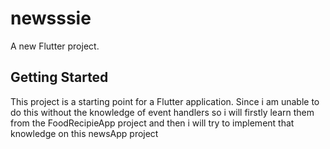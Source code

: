 # newsssie

A new Flutter project.

## Getting Started

This project is a starting point for a Flutter application.
Since i am unable to do this without the knowledge of event handlers so i will firstly learn them 
from the FoodRecipieApp project and then i will try to implement that knowledge on this newsApp project 


